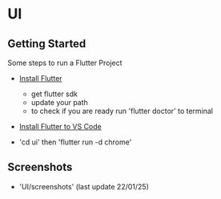 # UI

## Getting Started

Some steps to run a Flutter Project

- [Install Flutter](https://docs.flutter.dev/get-started/install)
    - get flutter sdk
    - update your path
    - to check if you are ready run 'flutter doctor' to terminal

- [Install Flutter to VS Code](https://docs.flutter.dev/get-started/editor?tab=vscode)

- 'cd ui' then 'flutter run -d chrome'

## Screenshots

- 'UI/screenshots' (last update 22/01/25)


